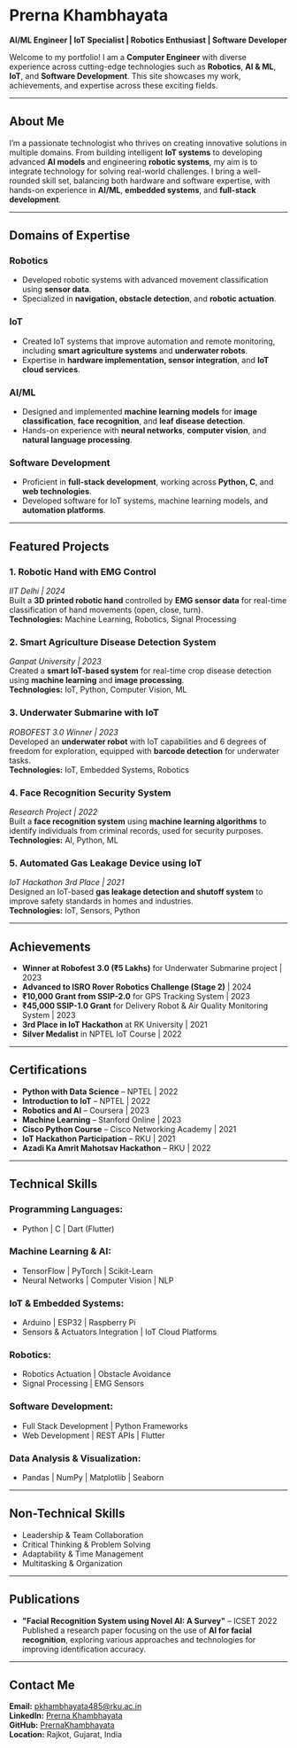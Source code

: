 # **Prerna Khambhayata**  
**AI/ML Engineer | IoT Specialist | Robotics Enthusiast | Software Developer**

Welcome to my portfolio! I am a **Computer Engineer** with diverse experience across cutting-edge technologies such as **Robotics**, **AI & ML**, **IoT**, and **Software Development**. This site showcases my work, achievements, and expertise across these exciting fields.

---

## **About Me**

I’m a passionate technologist who thrives on creating innovative solutions in multiple domains. From building intelligent **IoT systems** to developing advanced **AI models** and engineering **robotic systems**, my aim is to integrate technology for solving real-world challenges. I bring a well-rounded skill set, balancing both hardware and software expertise, with hands-on experience in **AI/ML**, **embedded systems**, and **full-stack development**.

---

## **Domains of Expertise**

### **Robotics**
- Developed robotic systems with advanced movement classification using **sensor data**.
- Specialized in **navigation, obstacle detection**, and **robotic actuation**.
  
### **IoT**
- Created IoT systems that improve automation and remote monitoring, including **smart agriculture systems** and **underwater robots**.
- Expertise in **hardware implementation, sensor integration**, and **IoT cloud services**.

### **AI/ML**
- Designed and implemented **machine learning models** for **image classification**, **face recognition**, and **leaf disease detection**.
- Hands-on experience with **neural networks**, **computer vision**, and **natural language processing**.

### **Software Development**
- Proficient in **full-stack development**, working across **Python, C**, and **web technologies**.
- Developed software for IoT systems, machine learning models, and **automation platforms**.

---

## **Featured Projects**

### **1. Robotic Hand with EMG Control**  
*IIT Delhi | 2024*  
Built a **3D printed robotic hand** controlled by **EMG sensor data** for real-time classification of hand movements (open, close, turn).  
**Technologies:** Machine Learning, Robotics, Signal Processing

### **2. Smart Agriculture Disease Detection System**  
*Ganpat University | 2023*  
Created a **smart IoT-based system** for real-time crop disease detection using **machine learning** and **image processing**.  
**Technologies:** IoT, Python, Computer Vision, ML

### **3. Underwater Submarine with IoT**  
*ROBOFEST 3.0 Winner | 2023*  
Developed an **underwater robot** with IoT capabilities and 6 degrees of freedom for exploration, equipped with **barcode detection** for underwater tasks.  
**Technologies:** IoT, Embedded Systems, Robotics

### **4. Face Recognition Security System**  
*Research Project | 2022*  
Built a **face recognition system** using **machine learning algorithms** to identify individuals from criminal records, used for security purposes.  
**Technologies:** AI, Python, ML

### **5. Automated Gas Leakage Device using IoT**  
*IoT Hackathon 3rd Place | 2021*  
Designed an IoT-based **gas leakage detection and shutoff system** to improve safety standards in homes and industries.  
**Technologies:** IoT, Sensors, Python

---

## **Achievements**

- **Winner at Robofest 3.0 (₹5 Lakhs)** for Underwater Submarine project | 2023  
- **Advanced to ISRO Rover Robotics Challenge (Stage 2)** | 2024  
- **₹10,000 Grant from SSIP-2.0** for GPS Tracking System | 2023  
- **₹45,000 SSIP-1.0 Grant** for Delivery Robot & Air Quality Monitoring System | 2023  
- **3rd Place in IoT Hackathon** at RK University | 2021  
- **Silver Medalist** in NPTEL IoT Course | 2022  

---

## **Certifications**

- **Python with Data Science** – NPTEL | 2022  
- **Introduction to IoT** – NPTEL | 2022  
- **Robotics and AI** – Coursera | 2023  
- **Machine Learning** – Stanford Online | 2023  
- **Cisco Python Course** – Cisco Networking Academy | 2021  
- **IoT Hackathon Participation** – RKU | 2021  
- **Azadi Ka Amrit Mahotsav Hackathon** – RKU | 2022  

---

## **Technical Skills**

### **Programming Languages:**
- Python | C | Dart (Flutter)

### **Machine Learning & AI:**
- TensorFlow | PyTorch | Scikit-Learn  
- Neural Networks | Computer Vision | NLP

### **IoT & Embedded Systems:**
- Arduino | ESP32 | Raspberry Pi  
- Sensors & Actuators Integration | IoT Cloud Platforms

### **Robotics:**
- Robotics Actuation | Obstacle Avoidance  
- Signal Processing | EMG Sensors

### **Software Development:**
- Full Stack Development | Python Frameworks  
- Web Development | REST APIs | Flutter

### **Data Analysis & Visualization:**
- Pandas | NumPy | Matplotlib | Seaborn

---

## **Non-Technical Skills**

- Leadership & Team Collaboration  
- Critical Thinking & Problem Solving  
- Adaptability & Time Management  
- Multitasking & Organization  

---

## **Publications**

- **"Facial Recognition System using Novel AI: A Survey"** – ICSET 2022  
Published a research paper focusing on the use of **AI for facial recognition**, exploring various approaches and technologies for improving identification accuracy.

---

## **Contact Me**

**Email:** [pkhambhayata485@rku.ac.in](mailto:pkhambhayata485@rku.ac.in)  
**LinkedIn:** [Prerna Khambhayata](https://linkedin.com/in/prerna-khambhayata-22a315234)  
**GitHub:** [PrernaKhambhayata](https://github.com/PrernaKhambhayata)  
**Location:** Rajkot, Gujarat, India  
